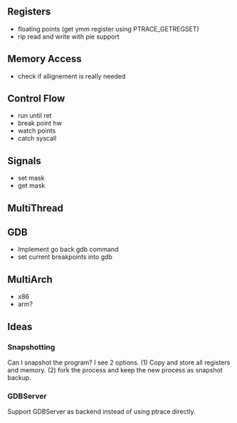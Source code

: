 ## Registers
- floating points (get ymm register using PTRACE_GETREGSET)
- rip read and write with pie support
## Memory Access
- check if allignement is really needed
## Control Flow
- run until ret
- break point hw
- watch points
- catch syscall
## Signals
- set mask
- get mask
## MultiThread

## GDB
- Implement go back gdb command
- set current breakpoints into gdb

## MultiArch
- x86
- arm?

## Ideas
### Snapshotting
 Can I snapshot the program? 
 I see 2 options. (1) Copy and store all registers and memory. (2) fork the process and keep the new process as snapshot backup.

### GDBServer
Support GDBServer as backend instead of using ptrace directly.
